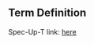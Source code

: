 ## Term Definition

Spec-Up-T link: <a href='https://weboftrust.github.io/WOT-terms/docs/glossary/siger'>here</a>
